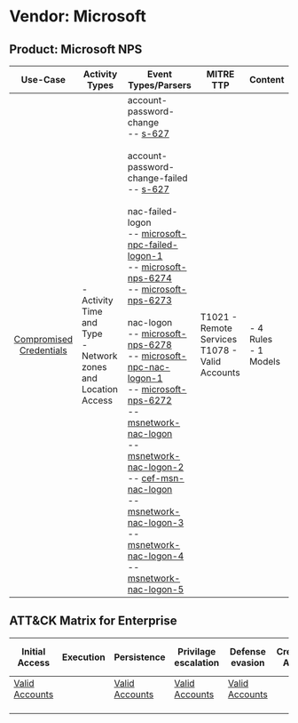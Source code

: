 Vendor: Microsoft
=================
Product: Microsoft NPS
----------------------
|                                 Use-Case                                  | Activity Types                                                   | Event Types/Parsers                                                                                                                                                                                                                                                                                                                                                                                                                                                                                                                                                                                                                                                                                                                                                                                                                                                                                                                                                                                                                                                                                                                                                                                                          | MITRE TTP                                             | Content                   |
|:-------------------------------------------------------------------------:| ---------------------------------------------------------------- | ---------------------------------------------------------------------------------------------------------------------------------------------------------------------------------------------------------------------------------------------------------------------------------------------------------------------------------------------------------------------------------------------------------------------------------------------------------------------------------------------------------------------------------------------------------------------------------------------------------------------------------------------------------------------------------------------------------------------------------------------------------------------------------------------------------------------------------------------------------------------------------------------------------------------------------------------------------------------------------------------------------------------------------------------------------------------------------------------------------------------------------------------------------------------------------------------------------------------------- | ----------------------------------------------------- | ------------------------- |
| [Compromised Credentials](../UseCases/usecase_compromised_credentials.md) | - Activity Time  and Type<br>- Network zones and Location Access |  account-password-change<br> -- [s-627](../Parsers/parserContent_s-627.md)<br><br> account-password-change-failed<br> -- [s-627](../Parsers/parserContent_s-627.md)<br><br> nac-failed-logon<br> -- [microsoft-npc-failed-logon-1](../Parsers/parserContent_microsoft-npc-failed-logon-1.md)<br> -- [microsoft-nps-6274](../Parsers/parserContent_microsoft-nps-6274.md)<br> -- [microsoft-nps-6273](../Parsers/parserContent_microsoft-nps-6273.md)<br><br> nac-logon<br> -- [microsoft-nps-6278](../Parsers/parserContent_microsoft-nps-6278.md)<br> -- [microsoft-npc-nac-logon-1](../Parsers/parserContent_microsoft-npc-nac-logon-1.md)<br> -- [microsoft-nps-6272](../Parsers/parserContent_microsoft-nps-6272.md)<br> -- [msnetwork-nac-logon](../Parsers/parserContent_msnetwork-nac-logon.md)<br> -- [msnetwork-nac-logon-2](../Parsers/parserContent_msnetwork-nac-logon-2.md)<br> -- [cef-msn-nac-logon](../Parsers/parserContent_cef-msn-nac-logon.md)<br> -- [msnetwork-nac-logon-3](../Parsers/parserContent_msnetwork-nac-logon-3.md)<br> -- [msnetwork-nac-logon-4](../Parsers/parserContent_msnetwork-nac-logon-4.md)<br> -- [msnetwork-nac-logon-5](../Parsers/parserContent_msnetwork-nac-logon-5.md)<br> | T1021 - Remote Services<br>T1078 - Valid Accounts<br> |  - 4 Rules<br> - 1 Models |

ATT&CK Matrix for Enterprise
----------------------------
| Initial Access                                                      | Execution | Persistence                                                         | Privilage escalation                                                | Defense evasion                                                     | Credential Access | Discovery | Lateral Movement                                                     | Collection | Command and Control | Exfiltration | Impact |
| ------------------------------------------------------------------- | --------- | ------------------------------------------------------------------- | ------------------------------------------------------------------- | ------------------------------------------------------------------- | ----------------- | --------- | -------------------------------------------------------------------- | ---------- | ------------------- | ------------ | ------ |
| [Valid Accounts](https://attack.mitre.org/techniques/T1078)<br><br> |           | [Valid Accounts](https://attack.mitre.org/techniques/T1078)<br><br> | [Valid Accounts](https://attack.mitre.org/techniques/T1078)<br><br> | [Valid Accounts](https://attack.mitre.org/techniques/T1078)<br><br> |                   |           | [Remote Services](https://attack.mitre.org/techniques/T1021)<br><br> |            |                     |              |        |